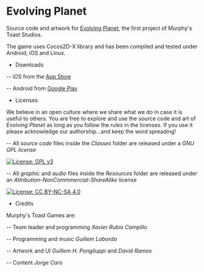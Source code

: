 Evolving Planet
=========

Source code and artwork for [Evolving Planet](www.evoplanetgame.com), the first project of Murphy's Toast Studios.

The game uses Cocos2D-X library and has been compiled and tested under Android, iOS and Linux. 

- Downloads

-- iOS from the [App Store](https://itunes.apple.com/app/evolving-planet/id998255369)

-- Android from [Google Play](https://play.google.com/store/apps/details?id=com.MurphysToast.EvolvingPlanet)


- Licenses

We believe in an open culture where we share what we do in case it is useful to others. You are free to explore and use the source code and art of *Evolving Planet* as long as you follow the rules in the licenses. If you use it please acknowledge our authorship...and keep the word spreading!

-- All *source code* files inside the *Classes* folder are released under a *GNU GPL license*

[![License: GPL v3](https://img.shields.io/badge/License-GPL%20v3-blue.svg)](http://www.gnu.org/licenses/gpl-3.0)

-- All *graphic* and *audio* files inside the *Resources* folder are released under an *Attribution-NonCommmercial-ShareAlike* license 

[![License: CC BY-NC-SA 4.0](https://licensebuttons.net/l/by-nc-sa/4.0/80x15.png)](http://creativecommons.org/licenses/by-nc-sa/4.0/)


- Credits

Murphy's Toast Games are:

-- Team leader and programming *Xavier Rubio Campillo*

-- Programming and music *Guillem Laborda*

-- Artwork and UI *Guillem H. Pongiluppi* and *David Ramos*

-- Content *Jorge Caro*

